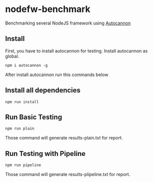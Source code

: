 # nodefw-benchmark
Benchmarking several NodeJS framework using [Autocannon](https://gitter.im/mcollina/autocannon)

## Install
First, you have to install autocannon for testing. Install autocannon as global.
```
npm i autocannon -g
```

After install autocannon run this commands below

## Install all dependencies
```
npm run install
```

## Run Basic Testing
```
npm run plain
```
Those command will generate results-plain.txt for report.

## Run Testing with Pipeline
```
npm run pipeline
```
Those command will generate results-plipeline.txt for report.

